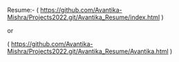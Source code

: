Resume:- 
( https://github.com/Avantika-Mishra/Projects2022.git/Avantika_Resume/index.html )

or

( https://github.com/Avantika-Mishra/Projects2022.git/Avantika_Resume/Avantika.html )

